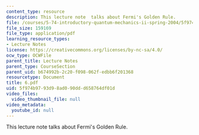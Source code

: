 ```yaml
---
content_type: resource
description: This lecture note  talks about Fermi's Golden Rule.
file: /courses/5-74-introductory-quantum-mechanics-ii-spring-2004/5f974b9793d98ad090ddd658764df01d_6.pdf
file_size: 159169
file_type: application/pdf
learning_resource_types:
- Lecture Notes
license: https://creativecommons.org/licenses/by-nc-sa/4.0/
ocw_type: OCWFile
parent_title: Lecture Notes
parent_type: CourseSection
parent_uid: b674992b-2c20-f098-062f-edbb6f201368
resourcetype: Document
title: 6.pdf
uid: 5f974b97-93d9-8ad0-90dd-d658764df01d
video_files:
  video_thumbnail_file: null
video_metadata:
  youtube_id: null
---
```

This lecture note  talks about Fermi's Golden Rule.